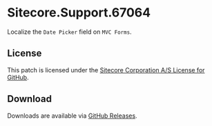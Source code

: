 # Sitecore.Support.67064
Localize the `Date Picker` field on `MVC Forms`.

## License  
This patch is licensed under the [Sitecore Corporation A/S License for GitHub](https://github.com/sitecoresupport/Sitecore.Support.67064/blob/master/LICENSE).  

## Download  
Downloads are available via [GitHub Releases](https://github.com/sitecoresupport/Sitecore.Support.67064/releases).  

